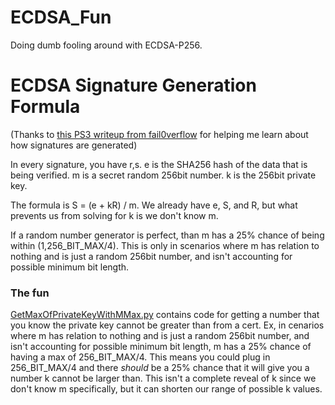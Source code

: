 # ECDSA_Fun
Doing dumb fooling around with ECDSA-P256.

# ECDSA Signature Generation Formula

(Thanks to [this PS3 writeup from fail0verflow](https://fahrplan.events.ccc.de/congress/2010/Fahrplan/attachments/1780_27c3_console_hacking_2010.pdf) for helping me learn about how signatures are generated)

In every signature, you have r,s. e is the SHA256 hash of the data that is being verified. m is a secret random 256bit number. k is the 256bit private key.

The formula is S = (e + kR) / m. We already have e, S, and R, but what prevents us from solving for k is we don't know m.

If a random number generator is perfect, than m has a 25% chance of being within (1,256_BIT_MAX/4). This is only in scenarios where m has relation to nothing and is just a random 256bit number, and isn't accounting for possible minimum bit length.

### The fun

[GetMaxOfPrivateKeyWithMMax.py](https://github.com/0xilis/ECDSA_Fun/blob/main/GetMaxOfPrivateKeyWithMMax.py) contains code for getting a number that you know the private key cannot be greater than from a cert. Ex, in cenarios where m has relation to nothing and is just a random 256bit number, and isn't accounting for possible minimum bit length, m has a 25% chance of having a max of 256_BIT_MAX/4. This means you could plug in 256_BIT_MAX/4 and there *should* be a 25% chance that it will give you a number k cannot be larger than. This isn't a complete reveal of k since we don't know m specifically, but it can shorten our range of possible k values.
